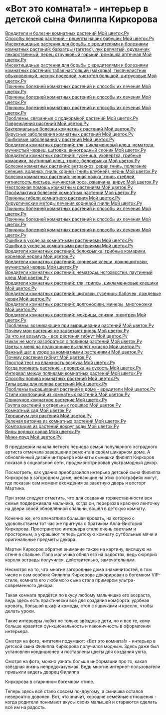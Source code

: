 <h1>«Вот это комната!» - интерьер в детской сына Филиппа Киркорова</h1>
<p>
<a href="http://www.ma-fleur.ru/index.php?page=76">Вредители и болезни комнатных растений Мой цветок.Ру</a><br>
<a href="http://www.ma-fleur.ru/index.php?page=77">Способы лечения растений - рецепты наших бабушек Мой цветок.Ру</a><br>
<a href="http://www.ma-fleur.ru/index.php?page=78">Инсектицидные растения для борьбы с вредителями и болезнями комнатных растений: бархатцы (тагетес), лук репчатый, одуванчик лекарственный, перец стручковый горький, ромашка аптечная Мой цветок.Ру</a><br>
<a href="http://www.ma-fleur.ru/index.php?page=79">Инсектицидные растения для борьбы с вредителями и болезнями комнатных растений: табак настоящий (махорка), тысячелистник обыкновенный, чеснок посевной, чистотел большой, цитрусовые Мой цветок.Ру</a><br>
<a href="http://www.ma-fleur.ru/index.php?page=80">Причины болезней комнатных растений и способы их лечения Мой цветок.Ру</a><br>
<a href="http://www.ma-fleur.ru/index.php?page=81">Причины болезней комнатных растений и способы их лечения Мой цветок.Ру</a><br>
<a href="http://www.ma-fleur.ru/index.php?page=82">Причины болезней комнатных растений и способы их лечения Мой цветок.Ру</a><br>
<a href="http://www.ma-fleur.ru/index.php?page=83">Проблемы, связанные с подкормкой растений Мой цветок.Ру</a><br>
<a href="http://www.ma-fleur.ru/index.php?page=84">Повреждения растений Мой цветок.Ру</a><br>
<a href="http://www.ma-fleur.ru/index.php?page=85">Бактериальные болезни комнатных растений Мой цветок.Ру</a><br>
<a href="http://www.ma-fleur.ru/index.php?page=86">Вирусные заболевания комнатных растений Мой цветок.Ру</a><br>
<a href="http://www.ma-fleur.ru/index.php?page=87">Грибковые заболевания у растений Мой цветок.Ру</a><br>
<a href="http://www.ma-fleur.ru/index.php?page=88">Вредители комнатных растений: тля, цикламеновый клещ, нематода, мучнистый червец, щитовка, виноградный слоник Мой цветок.Ру</a><br>
<a href="http://www.ma-fleur.ru/index.php?page=89">Вредители комнатных растений: гусеница, уховертка, грибные комарики, паутинный клещ, трипс, белокрылка Мой цветок.Ру</a><br>
<a href="http://www.ma-fleur.ru/index.php?page=90">Болезни комнатных растений: антракноз, серая гниль, полегание сеянцев, водянка, гниль корней (гниль клубней), чернь Мой цветок.Ру</a><br>
<a href="http://www.ma-fleur.ru/index.php?page=91">Болезни комнатных растений: черная ножка, гниль стеблей, пятнистость листьев, мучнистая роса, ржавчина, вирус Мой цветок.Ру</a><br>
<a href="http://www.ma-fleur.ru/index.php?page=92">Неотложная помощь комнатным растениям Мой цветок.Ру</a><br>
<a href="http://www.ma-fleur.ru/index.php?page=93">Профилактика болезней комнатных растений Мой цветок.Ру</a><br>
<a href="http://www.ma-fleur.ru/index.php?page=94">Причины гибели комнатного растения Мой цветок.Ру</a><br>
<a href="http://www.ma-fleur.ru/index.php?page=95">Хирургические методы лечения корневой гнили Мой цветок.Ру</a><br>
<a href="http://www.ma-fleur.ru/index.php?page=96">Причины болезней комнатных растений и способы их лечения Мой цветок.Ру</a><br>
<a href="http://www.ma-fleur.ru/index.php?page=97">Причины болезней комнатных растений и способы их лечения Мой цветок.Ру</a><br>
<a href="http://www.ma-fleur.ru/index.php?page=98">Причины болезней комнатных растений и способы их лечения Мой цветок.Ру</a><br>
<a href="http://www.ma-fleur.ru/index.php?page=99">Ошибки в уходе за комнатными растениями Мой цветок.Ру</a><br>
<a href="http://www.ma-fleur.ru/index.php?page=100">Ошибки в уходе за комнатными растениями Мой цветок.Ру</a><br>
<a href="http://www.ma-fleur.ru/index.php?page=101">Вредители комнатных растений: белокрылка, грибные комарики, корневой червец Мой цветок.Ру</a><br>
<a href="http://www.ma-fleur.ru/index.php?page=102">Вредители комнатных растений: корневые клещи, ложнощитовки, мучнистый червец Мой цветок.Ру</a><br>
<a href="http://www.ma-fleur.ru/index.php?page=103">Вредители комнатных растений: нематоды, ногохвостки, паутинный клещ Мой цветок.Ру</a><br>
<a href="http://www.ma-fleur.ru/index.php?page=104">Вредители комнатных растений: тля, трипсы, цикламенновые клещики Мой цветок.Ру</a><br>
<a href="http://www.ma-fleur.ru/index.php?page=105">Вредители комнатных растений: щитовки, гусеницы бабочек, дождевые черви Мой цветок.Ру</a><br>
<a href="http://www.ma-fleur.ru/index.php?page=106">Вредители комнатных растений: долгоносики, минеры, многоножки Мой цветок.Ру</a><br>
<a href="http://www.ma-fleur.ru/index.php?page=107">Вредители комнатных растений: мокрицы, слизни, энхитреи Мой цветок.Ру</a><br>
<a href="http://www.ma-fleur.ru/index.php?page=108">Проблемы, возникающие при выращивании растений Мой цветок.Ру</a><br>
<a href="http://www.ma-fleur.ru/index.php?page=109">Почему мои растения не зацветают вновь Мой цветок.Ру</a><br>
<a href="http://www.ma-fleur.ru/index.php?page=110">За что ни возьмусь - все растения гибнут Мой цветок.Ру</a><br>
<a href="http://www.ma-fleur.ru/index.php?page=111">Никак не могу разобраться с поливом растений Мой цветок.Ру</a><br>
<a href="http://www.ma-fleur.ru/index.php?page=112">Цветы у меня на подоконнике выглядят ужасно Мой цветок.Ру</a><br>
<a href="http://www.ma-fleur.ru/index.php?page=113">Важный шаг в уходе за комнатными растениями Мой цветок.Ру</a><br>
<a href="http://www.ma-fleur.ru/index.php?page=114">Почему растения гибнут Мой цветок.Ру</a><br>
<a href="http://www.ma-fleur.ru/index.php?page=115">Простой тест на влажность воздуха Мой цветок.Ру</a><br>
<a href="http://www.ma-fleur.ru/index.php?page=116">Когда поливать растение - проверка на сухость Мой цветок.Ру</a><br>
<a href="http://www.ma-fleur.ru/index.php?page=117">Интервал между поливами комнатных растений Мой цветок.Ру</a><br>
<a href="http://www.ma-fleur.ru/index.php?page=118">Способы полива комнатных растений Мой цветок.Ру</a><br>
<a href="http://www.ma-fleur.ru/index.php?page=119">Типы воды для полива растений Мой цветок.Ру</a><br>
<a href="http://www.ma-fleur.ru/index.php?page=120">Проблемы выращивания растений в доме - вредители Мой цветок.Ру</a><br>
<a href="http://www.ma-fleur.ru/index.php?page=121">Стили композиций из комнатных растений Мой цветок.Ру</a><br>
<a href="http://www.ma-fleur.ru/index.php?page=122">Одиночное комнатное растение Мой цветок.Ру</a><br>
<a href="http://www.ma-fleur.ru/index.php?page=123">Группа растений в отдельных горшках Мой цветок.Ру</a><br>
<a href="http://www.ma-fleur.ru/index.php?page=124">Комнатный сад Мой цветок.Ру</a><br>
<a href="http://www.ma-fleur.ru/index.php?page=125">Террариум для растений Мой цветок.Ру</a><br>
<a href="http://www.ma-fleur.ru/index.php?page=126">Зеленая витрина из комнатных растений Мой цветок.Ру</a><br>
<a href="http://www.ma-fleur.ru/index.php?page=127">Композиция из растений вокруг воды Мой цветок.Ру</a><br>
<a href="http://www.ma-fleur.ru/index.php?page=128">Виды водных садов Мой цветок.Ру</a><br>
<a href="http://www.ma-fleur.ru/index.php?page=129">Мини-пруд Мой цветок.Ру</a><br>
</p>
<p>В преддверии начала летнего периода семья популярного эстрадного артиста отмечала завершение ремонта в своём шикарном доме. А обновлённый дизайн интерьера комнаты сынишки Филипп Киркоров показал в социальной сети, продемонстрировав ультрамодный декор.</p>
<p>Посмотреть, как удачно преобразился интерьер детской сына Филиппа Киркорова в загородном доме, желающие на этих фотографиях могут, где показан сам момент вхождения за заветную дверь и восторг Мартина.</p>
<p>При этом следует отметить, что для создания торжественности вся семья поддерживала мальчика, когда он, перерезав красную ленточку на двери своей обновлённой спальни, вошёл в детскую комнату.</p>
<p>Конечно же, его впечатлила большая кровать, на которую с удовольствием тот час же пригнула с братиком Алла-Виктория Киркорова. Пространство интерьера стало очень светлым и просторным, а украшают теперь детскую комнату футбольные мячи и оригинальные предметы декора.</p>
<p>Мартин Киркоров обратил внимание также на картину, висящую на стене в спальне. Папа мальчика обнял его на радостях, ведь сюрприз короля эстрады получился, действительно, замечательным.</p>
<p>Несмотря на то, что многие загородные дома знаменитостей, в том числе и сам особняк Филиппа Киркорова декорирован в богемном VIP-стиле, комната его любимого сына стала примером ультра-современного декора.</p>
<p>Такая комната придётся по вкусу любому мальчишке его возраста, ведь здесь есть практически всё для создания комфорта: удобная кровать, большой шкаф и комоды, стол с ящичками и кресло, чтобы делать уроки.</p>
<p>Такие интерьеры любят не только звёздные дети, но и все те, кому больше нравится функциональность и лаконичность в оформлении интерьера.</p>
<p>Смотря на фото, читатели подумают: «Вот это комната!» - интерьер в детской сына Филиппа Киркорова получился модным. Здесь даже был установлен кондиционер и поставлены цветы для создания уюта.</p>
<p>Смотря на фото, можно узнать больше информации про то, какая звёздная жизнь непредсказуемая. Ведь многие интернет-пользователи привыкли видеть дворец Филиппа <p>Киркорова в старинном богемном стиле.</p>
Теперь здесь всё стало совсем по-другому, а сынишка остался невероятно доволен. Вот, что значит, хорошие семейные отношения - когда родители понимают вкусы своих малышей и стараются сделать всё им на радость.</p>
